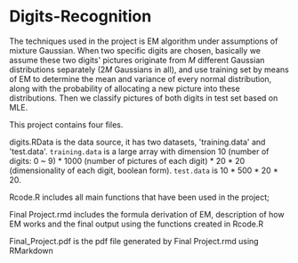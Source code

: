 # Digits-Recognition

The techniques used in the project is EM algorithm under assumptions of mixture Gaussian. When two specific digits are chosen, basically we assume these two digits' pictures originate from $M$ different Gaussian distributions separately ($2M$ Gaussians in all), and use training set by means of EM to determine the mean and variance of every normal distribution, along with the probability of allocating a new picture into these distributions. Then we classify pictures of both digits in test set based on MLE. 

This project contains four files.

digits.RData is the data source, it has two datasets, 'training.data' and  'test.data'. `training.data` is a large array with dimension 10 (number of digits: 0 ~ 9) * 1000 (number of pictures of each digit) * 20 * 20 (dimensionality of each digit, boolean form). `test.data` is 10 * 500 * 20 * 20.

Rcode.R includes all main functions that have been used in the project;

Final Project.rmd includes the formula derivation of EM, description of how EM works and the final output using the functions created in Rcode.R

Final_Project.pdf is the pdf file generated by Final Project.rmd using RMarkdown
